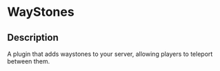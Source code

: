 # WayStones
## Description
A plugin that adds waystones to your server, allowing players to teleport between them.
